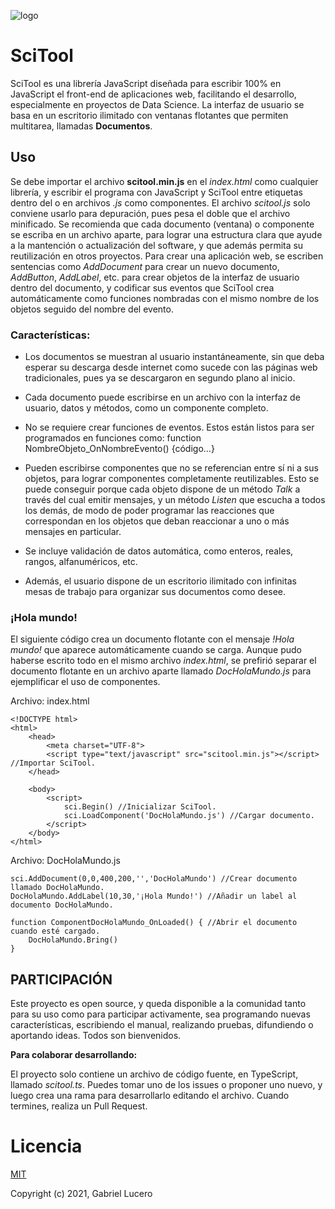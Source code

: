 ![logo](https://user-images.githubusercontent.com/84646649/119243644-a6714000-bb36-11eb-8acf-bee3f2454414.png)

# SciTool

SciTool es una librería JavaScript diseñada para escribir 100% en JavaScript el front-end de aplicaciones web, facilitando el desarrollo, especialmente en proyectos de Data Science. La interfaz de usuario se basa en un escritorio ilimitado con ventanas flotantes que permiten multitarea, llamadas **Documentos**.

## Uso

Se debe importar el archivo **scitool.min.js** en el *index.html* como cualquier librería, y escribir el programa con JavaScript y SciTool entre etiquetas **<script></script>** dentro del **<body></body>** o en archivos *.js* como componentes. El archivo *scitool.js* solo conviene usarlo para depuración, pues pesa el doble que el archivo minificado.
Se recomienda que cada documento (ventana) o componente se escriba en un archivo aparte, para lograr una estructura clara que ayude a la mantención o actualización del software, y que además permita su reutilización en otros proyectos.
Para crear una aplicación web, se escriben sentencias como *AddDocument* para crear un nuevo documento, *AddButton*, *AddLabel*, etc. para crear objetos de la interfaz de usuario dentro del documento, y codificar sus eventos que SciTool crea automáticamente como funciones nombradas con el mismo nombre de los objetos seguido del nombre del evento.

### Características:

- Los documentos se muestran al usuario instantáneamente, sin que deba esperar su descarga desde internet como sucede con las páginas web tradicionales, pues ya se descargaron en segundo plano al inicio.

- Cada documento puede escribirse en un archivo con la interfaz de usuario, datos y métodos, como un componente completo.

- No se requiere crear funciones de eventos. Estos están listos para ser programados en funciones como: function NombreObjeto_OnNombreEvento() {código...}

- Pueden escribirse componentes que no se referencian entre sí ni a sus objetos, para lograr componentes completamente reutilizables. Esto se puede conseguir porque cada objeto dispone de un método *Talk* a través del cual emitir mensajes, y un método *Listen* que escucha a todos los demás, de modo de poder programar las reacciones que correspondan en los objetos que deban reaccionar a uno o más mensajes en particular.

- Se incluye validación de datos automática, como enteros, reales, rangos, alfanuméricos, etc.

- Además, el usuario dispone de un escritorio ilimitado con infinitas mesas de trabajo para organizar sus documentos como desee.
  
### ¡Hola mundo!

El siguiente código crea un documento flotante con el mensaje *!Hola mundo!* que aparece automáticamente cuando se carga. Aunque pudo haberse escrito todo en el mismo archivo *index.html*, se prefirió separar el documento flotante en un archivo aparte llamado *DocHolaMundo.js* para ejemplificar el uso de componentes.

Archivo: index.html
```
<!DOCTYPE html>
<html>
    <head>
        <meta charset="UTF-8">
        <script type="text/javascript" src="scitool.min.js"></script> //Importar SciTool.
    </head>

    <body>
        <script>
            sci.Begin() //Inicializar SciTool.
            sci.LoadComponent('DocHolaMundo.js') //Cargar documento.
        </script>
    </body>
</html>
```

Archivo: DocHolaMundo.js
```
sci.AddDocument(0,0,400,200,'','DocHolaMundo') //Crear documento llamado DocHolaMundo.
DocHolaMundo.AddLabel(10,30,'¡Hola Mundo!') //Añadir un label al documento DocHolaMundo.

function ComponentDocHolaMundo_OnLoaded() { //Abrir el documento cuando esté cargado.
    DocHolaMundo.Bring()
}
```

## PARTICIPACIÓN

Este proyecto es open source, y queda disponible a la comunidad tanto para su uso como para participar activamente, sea programando nuevas características, escribiendo el manual, realizando pruebas, difundiendo o aportando ideas. Todos son bienvenidos.

**Para colaborar desarrollando:**

El proyecto solo contiene un archivo de código fuente, en TypeScript, llamado *scitool.ts*. Puedes tomar uno de los issues o proponer uno nuevo, y luego crea una rama para desarrollarlo editando el archivo. Cuando termines, realiza un Pull Request.

# Licencia

[MIT](https://opensource.org/licenses/MIT)

Copyright (c) 2021, Gabriel Lucero
